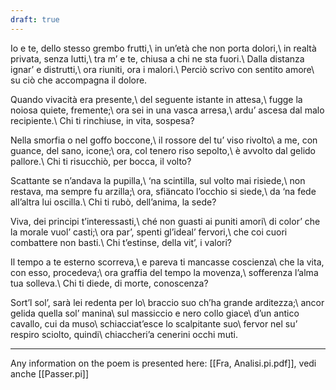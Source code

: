 ```yaml
---
draft: true
---
```


Io e te, dello stesso grembo frutti,\\
in un’età che non porta dolori,\\
in realtà privata, senza lutti,\\
tra m’ e te, chiusa a chi ne sta fuori.\\
Dalla distanza ignar’ e distrutti,\\
ora riuniti, ora i malori.\\
Perciò scrivo con sentito amore\\
su ciò che accompagna il dolore.

Quando vivacità era presente,\\
del seguente istante in attesa,\\
fugge la noiosa quiete, fremente;\\
ora sei in una vasca arresa,\\
ardu’ ascesa dal malo recipiente.\\
Chi ti rinchiuse, in vita, sospesa?

Nella smorfia o nel goffo boccone,\\
il rossore del tu’ viso rivolto\\
a me, con guance, del sano, icone;\\
ora, col tenero riso sepolto,\\
è avvolto dal gelido pallore.\\
Chi ti risucchiò, per bocca, il volto?

Scattante se n’andava la pupilla,\\
‘na scintilla, sul volto mai risiede,\\
non restava, ma sempre fu arzilla;\\
ora, sfiäncato l’occhio si siede,\\
da ‘na fede all’altra lui oscilla.\\
Chi ti rubò, dell’anima, la sede?

Viva, dei principi t’interessasti,\\
ché non guasti ai puniti amori\\
di color’ che la morale vuol’ casti;\\
ora par’, spenti gl’ideal’ fervori,\\
che coi cuori combattere non basti.\\
Chi t’estinse, della vit’, i valori?

Il tempo a te esterno scorreva,\\
e pareva ti mancasse coscienza\\
che la vita, con esso, procedeva;\\
ora graffia del tempo la movenza,\\
sofferenza l’alma tua solleva.\\
Chi ti diede, di morte, conoscenza?

Sort’l sol’, sarà lei redenta per lo\\
braccio suo ch’ha grande arditezza;\\
ancor gelida quella sol’ manina\\
sul massiccio e nero collo giace\\
d’un antico cavallo, cui da muso\\
schiacciat’esce lo scalpitante suo\\
fervor nel su’ respiro sciolto, quindi\\
chiaccheri’a cenerini occhi muti.

---
Any information on the poem is presented here: [[Fra, Analisi.pi.pdf]], vedi anche [[Passer.pi]]